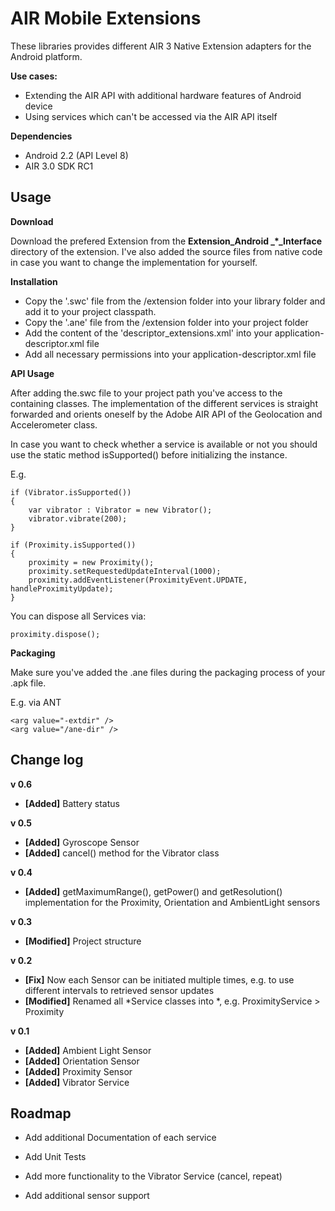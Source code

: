 AIR Mobile Extensions
==================

These libraries provides different AIR 3 Native Extension adapters for the Android platform.

**Use cases:**

- Extending the AIR API with additional hardware features of Android device
- Using services which can't be accessed via the AIR API itself

**Dependencies**

- Android 2.2 (API Level 8)
- AIR 3.0 SDK RC1

Usage
-----

**Download**

Download the prefered Extension from the **Extension_Android _*_Interface** directory of the extension. I've also added the source files from native code in case you want to change the implementation for yourself.

**Installation**

* Copy the '.swc' file from the /extension folder into your library folder and add it to your project classpath.
* Copy the '.ane' file from the /extension folder into your project folder 
* Add the content of the 'descriptor_extensions.xml' into your application-descriptor.xml file
* Add all necessary permissions into your application-descriptor.xml file

**API Usage**

After adding the.swc file to your project path you've access to the containing classes. The implementation of the different services is straight forwarded and orients oneself by the Adobe AIR API of the Geolocation and Accelerometer class.

In case you want to check whether a service is available or not you should use the static method isSupported() before initializing the instance.

E.g.

	if (Vibrator.isSupported())
	{
		var vibrator : Vibrator = new Vibrator();
		vibrator.vibrate(200);
	}
	
	if (Proximity.isSupported())
	{
		proximity = new Proximity();
		proximity.setRequestedUpdateInterval(1000);
		proximity.addEventListener(ProximityEvent.UPDATE, handleProximityUpdate);
	}
	
You can dispose all Services via:

	proximity.dispose();

**Packaging**

Make sure you've added the .ane files during the packaging process of your .apk file.

E.g. via ANT

	<arg value="-extdir" />
	<arg value="/ane-dir" />


Change log
----------
**v 0.6**

* **[Added]** Battery status

**v 0.5**

* **[Added]** Gyroscope Sensor
* **[Added]** cancel() method for the Vibrator class

**v 0.4**

* **[Added]** getMaximumRange(), getPower() and getResolution() implementation for the Proximity, Orientation and AmbientLight sensors

**v 0.3**

* **[Modified]** Project structure

**v 0.2**

* **[Fix]** Now each Sensor can be initiated multiple times, e.g. to use different intervals to retrieved sensor updates
* **[Modified]** Renamed all *Service classes into *, e.g. ProximityService > Proximity

**v 0.1**

* **[Added]** Ambient Light Sensor
* **[Added]** Orientation Sensor
* **[Added]** Proximity Sensor
* **[Added]** Vibrator Service 

Roadmap
-------
- Add additional Documentation of each service

- Add Unit Tests
- Add more functionality to the Vibrator Service (cancel, repeat)
- Add additional sensor support